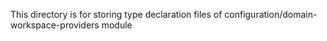 This directory is for storing type declaration files of configuration/domain-workspace-providers module